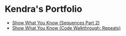 # Kendra's Portfolio

* [Show What You Know (Sequences Part 2)](https://www.youtube.com/watch?v=uu23DFVK6LY)
* [Show What You Know (Code Walkthrough: Repeats)](https://www.youtube.com/watch?v=piOsD9sV-u4)
